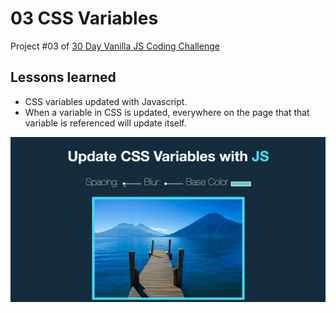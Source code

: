 # 03 CSS Variables

Project #03 of [30 Day Vanilla JS Coding Challenge](https://javascript30.com)

## Lessons learned

-   CSS variables updated with Javascript.
-   When a variable in CSS is updated, everywhere on the page that that variable is referenced will update itself.

![css-variables gif](./assets/css-variables.gif)
